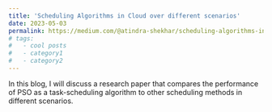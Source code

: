 ```yaml
---
title: 'Scheduling Algorithms in Cloud over different scenarios'
date: 2023-05-03
permalink: https://medium.com/@atindra-shekhar/scheduling-algorithms-in-cloud-over-different-scenarios-311e187b1f04
# tags:
#   - cool posts
#   - category1
#   - category2
---
```


In this blog, I will discuss a research paper that compares the performance of PSO as a task-scheduling algorithm to other scheduling methods in different scenarios.